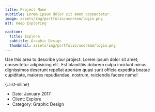 ```yaml
---
title: Project Name
subtitle: Lorem ipsum dolor sit amet consectetur.
image: assets/img/portfolio/uscream/login.png
alt: Keep Exploring

caption:
  title: Explore
  subtitle: Graphic Design
  thumbnail: assets/img/portfolio/uscream/login.png
---
```


Use this area to describe your project. Lorem ipsum dolor sit amet, consectetur adipisicing elit. Est blanditiis dolorem culpa incidunt minus dignissimos deserunt repellat aperiam quasi sunt officia expedita beatae cupiditate, maiores repudiandae, nostrum, reiciendis facere nemo!

{:.list-inline}

- Date: January 2017
- Client: Explore
- Category: Graphic Design
